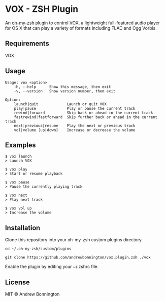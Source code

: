# VOX - ZSH Plugin

An [oh-my-zsh](https://github.com/robbyrussell/oh-my-zsh) plugin to control [VOX](http://coppertino.com/vox/mac), a lightweight full-featured audio player for OS X that can play a variety of formats including FLAC and Ogg Vorbis.

## Requirements

VOX

## Usage

```
Usage: vox <option>
    -h, --help      Show this message, then exit
    -v, --version   Show version number, then exit

Option:
    launch|quit             Launch or quit VOX
    play|pause              Play or pause the current track
    rewind|forward          Skip back or ahead in the current track
    fastrewind|fastforward  Skip further back or ahead in the current track
    next|previous|resume    Play the next or previous track
    vol|volume [up|down]    Increase or decrease the volume
```

## Examples

```
$ vox launch
> Launch VOX

$ vox play
> Start or resume playback

$ vox pause
> Pause the currently playing track

$ vox next
> Play next track

$ vox vol up
> Increase the volume
```

## Installation

Clone this repository into your oh-my-zsh custom plugins directory.

```
cd ~/.oh-my-zsh/custom/plugins

git clone https://github.com/andrewbonnington/vox.plugin.zsh ./vox
```

Enable the plugin by editing your ~/.zshrc file.

## License

MIT &copy; Andrew Bonnington

